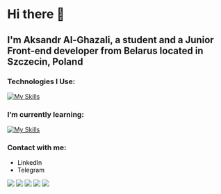 <style>
  .no-link {
    text-decoration: none; /* Remove underlines */
    color: black; /* Set the text color to black */
    cursor: default; /* Change cursor to default */
  }
</style>

# Hi there 👋

## I'm Aksandr Al-Ghazali, a student and a Junior Front-end developer from Belarus located in Szczecin, Poland
  
### Technologies I Use: 
[![My Skills](https://skillicons.dev/icons?i=js%2Cts%2Cvite%2Csass%2Credux%2Creact%2Chtml%2Cgit%2Ccss&perline=15&theme=dark)](https://skillicons.dev)

### I’m currently learning:
[![My Skills](https://skillicons.dev/icons?i=cs%2Cdotnet&perline=15&theme=light)](https://skillicons.dev)

### Contact with me:
- <a class="no-link">LinkedIn</a>
- <a class="no-link">Telegram</a>
</style>

![](http://github-profile-summary-cards.vercel.app/api/cards/profile-details?username=Dragodui&theme=react)
![](http://github-profile-summary-cards.vercel.app/api/cards/repos-per-language?username=Dragodui&theme=react)
![](http://github-profile-summary-cards.vercel.app/api/cards/most-commit-language?username=Dragodui&theme=react)
![](http://github-profile-summary-cards.vercel.app/api/cards/stats?username=Dragodui&theme=react)
![](http://github-profile-summary-cards.vercel.app/api/cards/productive-time?username=Dragodui&theme=react&utcOffset=8)
